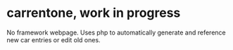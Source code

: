 # carrentone, work in progress
No framework webpage. Uses php to automatically generate and reference new car entries or edit old ones.
